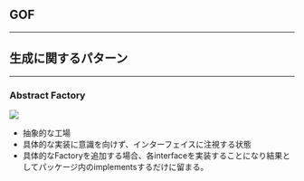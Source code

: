 ## GOF
---

## 生成に関するパターン
---
### Abstract Factory
![](https://designpatternsphp.readthedocs.io/ja/latest/_images/uml13.png)
- 抽象的な工場
- 具体的な実装に意識を向けず、インターフェイスに注視する状態
- 具体的なFactoryを追加する場合、各interfaceを実装することになり結果としてパッケージ内のimplementsするだけに留まる。